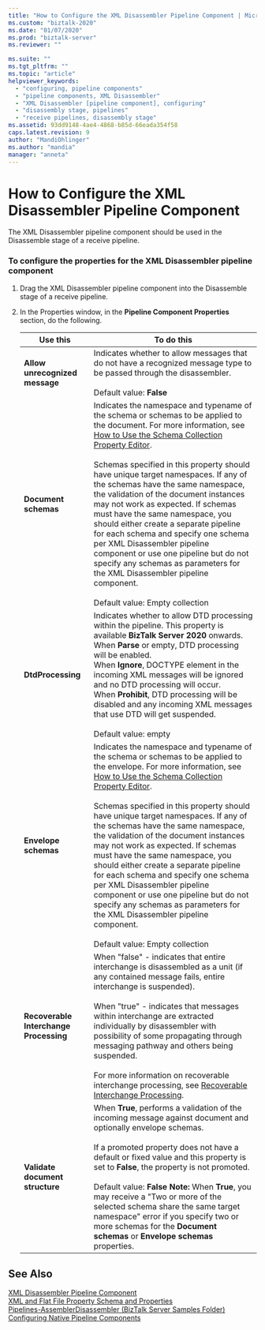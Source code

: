 ```yaml
---
title: "How to Configure the XML Disassembler Pipeline Component | Microsoft Docs"
ms.custom: "biztalk-2020"
ms.date: "01/07/2020"
ms.prod: "biztalk-server"
ms.reviewer: ""

ms.suite: ""
ms.tgt_pltfrm: ""
ms.topic: "article"
helpviewer_keywords: 
  - "configuring, pipeline components"
  - "pipeline components, XML Disassembler"
  - "XML Disassembler [pipeline component], configuring"
  - "disassembly stage, pipelines"
  - "receive pipelines, disassembly stage"
ms.assetid: 93dd9148-4ae4-4868-b85d-66eada354f58
caps.latest.revision: 9
author: "MandiOhlinger"
ms.author: "mandia"
manager: "anneta"
---
```

# How to Configure the XML Disassembler Pipeline Component
The XML Disassembler pipeline component should be used in the Disassemble stage of a receive pipeline.  
  
### To configure the properties for the XML Disassembler pipeline component  
  
1.  Drag the XML Disassembler pipeline component into the Disassemble stage of a receive pipeline.  
  
2.  In the Properties window, in the **Pipeline Component Properties** section, do the following.  
  
    |Use this|To do this|  
    |--------------|----------------|  
    |**Allow unrecognized message**|Indicates whether to allow messages that do not have a recognized message type to be passed through the disassembler.<br /><br /> Default value: **False**|  
    |**Document schemas**|Indicates the namespace and typename of the schema or schemas to be applied to the document. For more information, see [How to Use the Schema Collection Property Editor](../core/how-to-use-the-schema-collection-property-editor.md).<br /><br /> Schemas specified in this property should have unique target namespaces. If any of the schemas have the same namespace, the validation of the document instances may not work as expected. If schemas must have the same namespace, you should either create a separate pipeline for each schema and specify one schema per XML Disassembler pipeline component or use one pipeline but do not specify any schemas as parameters for the XML Disassembler pipeline component.<br /><br /> Default value: Empty collection|  
    |**DtdProcessing**|Indicates whether to allow DTD processing within the pipeline. This property is available **BizTalk Server 2020** onwards. <br /> When **Parse** or empty, DTD processing will be enabled.<br /> When **Ignore**, DOCTYPE element in the incoming XML messages will be ignored and no DTD processing will occur.<br /> When **Prohibit**, DTD processing will be disabled and any incoming XML messages that use DTD will get suspended.<br /><br /> Default value: empty|  
    |**Envelope schemas**|Indicates the namespace and typename of the schema or schemas to be applied to the envelope. For more information, see [How to Use the Schema Collection Property Editor](../core/how-to-use-the-schema-collection-property-editor.md).<br /><br /> Schemas specified in this property should have unique target namespaces. If any of the schemas have the same namespace, the validation of the document instances may not work as expected. If schemas must have the same namespace, you should either create a separate pipeline for each schema and specify one schema per XML Disassembler pipeline component or use one pipeline but do not specify any schemas as parameters for the XML Disassembler pipeline component.<br /><br /> Default value: Empty collection|  
    |**Recoverable Interchange Processing**|When "false" - indicates that entire interchange is disassembled as a unit (if any contained message fails, entire interchange is suspended).<br /><br /> When "true" - indicates that messages within interchange are extracted individually by disassembler with possibility of some propagating through messaging pathway and others being suspended.<br /><br /> For more information on recoverable interchange processing, see [Recoverable Interchange Processing](../core/recoverable-interchange-processing.md).|  
    |**Validate document structure**|When **True**, performs a validation of the incoming message against document and optionally envelope schemas.<br /><br /> If a promoted property does not have a default or fixed value and this property is set to **False**, the property is not promoted.<br /><br /> Default value: **False** **Note:**  When **True**, you may receive a "Two or more of the selected schema share the same target namespace" error if you specify two or more schemas for the **Document schemas** or **Envelope schemas** properties.|  
  
## See Also  
 [XML Disassembler Pipeline Component](../core/xml-disassembler-pipeline-component.md)   
 [XML and Flat File Property Schema and Properties](../core/xml-and-flat-file-property-schema-and-properties.md)   
 [Pipelines-AssemblerDisassembler (BizTalk Server Samples Folder)](../core/pipelines-assemblerdisassembler-biztalk-server-samples-folder.md)   
 [Configuring Native Pipeline Components](../core/configuring-native-pipeline-components.md)
